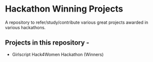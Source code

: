 # Hackathon Winning Projects
A repository to refer/study/contribute various great projects awarded in various hackathons.

## Projects in this repository -
* Girlscript Hack4Women Hackathon (Winners)
